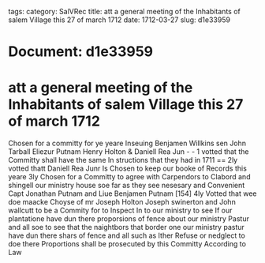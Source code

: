 tags: 
category: SalVRec
title: att a general meeting of the Inhabitants of salem Village this 27 of march 1712
date: 1712-03-27
slug: d1e33959




# Document: d1e33959


# att a general meeting of the Inhabitants of salem Village this 27 of march 1712 

Chosen for a committy for ye yeare Inseuing Benjamen Willkins sen John Tarball Eliezur Putnam Henry Holton & Daniell Rea Jun - - 1 votted that the Committy shall have the same In structions that they had in 1711 == 2ly votted thatt Daniell Rea Junr Is Chosen to keep our booke of Records this yeare 3ly Chosen for a Committy to agree with Carpendors to Clabord and shingell our ministry house soe far as they see nesesary and Convenient Capt Jonathan Putnam and Liue Benjamen Putnam [154] 4ly Votted that wee doe maacke Choyse of mr Joseph Holton Joseph swinerton and John wallcutt to be a Commity for to Inspect In to our ministry to see If our plantatione have dun there proporsions of fence about our ministry Pastur and all soe to see that the naightbors that border one our ministry pastur have dun there shars of fence and all such as Ither Refuse or nedglect to doe there Proportions shall be prosecuted by this Committy According to Law
